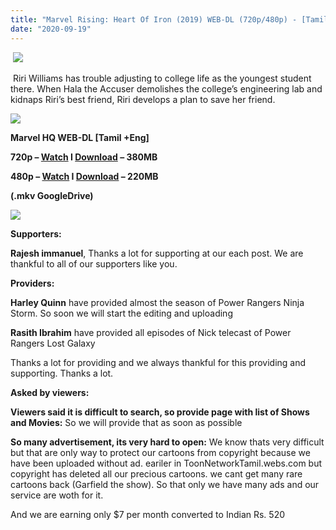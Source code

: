 ```yaml
---
title: "Marvel Rising: Heart Of Iron (2019) WEB-DL (720p/480p) - [Tamil + Eng] - x264 - (380MB/220MB)"
date: "2020-09-19"
---
```


 [![](https://1.bp.blogspot.com/-EUnYQxT28mc/X2WVjBNUiFI/AAAAAAAABJA/9iluDLS4q784cO7vse2teNXgANAkcEPfQCLcBGAsYHQ/s16000/scale.jpg)](https://1.bp.blogspot.com/-EUnYQxT28mc/X2WVjBNUiFI/AAAAAAAABJA/9iluDLS4q784cO7vse2teNXgANAkcEPfQCLcBGAsYHQ/s1200/scale.jpg)

 Riri Williams has trouble adjusting to college life as the youngest student there. When Hala the Accuser demolishes the college’s engineering lab and kidnaps Riri’s best friend, Riri develops a plan to save her friend.

[![](https://1.bp.blogspot.com/-fai1ZuUwnbA/XIjy2aT4irI/AAAAAAAAANw/WFW0YRK47_8GLAt3pPBSzBk0GJA6Mk5fgCPcBGAYYCw/s1600/torrborder.gif)](https://1.bp.blogspot.com/-fai1ZuUwnbA/XIjy2aT4irI/AAAAAAAAANw/WFW0YRK47_8GLAt3pPBSzBk0GJA6Mk5fgCPcBGAYYCw/s1600/torrborder.gif)

**Marvel HQ WEB-DL \[Tamil +Eng\]**

**720p – [Watch](https://drive.google.com/file/d/1oM_8ICixB2Ua9GYhUjXgifyh1W8qPbq0/view?usp=sharing) I [Download](https://drive.google.com/uc?id=1oM_8ICixB2Ua9GYhUjXgifyh1W8qPbq0&export=download) – 380MB**

**480p – [Watch](https://drive.google.com/file/d/1jK8q1n5TBFfEr38HV-dhibTCSmmxQ-kn/view?usp=sharing) I [Download](https://drive.google.com/u/0/uc?id=1jK8q1n5TBFfEr38HV-dhibTCSmmxQ-kn&export=download) – 220MB**

**(.mkv GoogleDrive)**

[![](https://1.bp.blogspot.com/-fai1ZuUwnbA/XIjy2aT4irI/AAAAAAAAANw/WFW0YRK47_8GLAt3pPBSzBk0GJA6Mk5fgCPcBGAYYCw/s1600/torrborder.gif)](https://1.bp.blogspot.com/-fai1ZuUwnbA/XIjy2aT4irI/AAAAAAAAANw/WFW0YRK47_8GLAt3pPBSzBk0GJA6Mk5fgCPcBGAYYCw/s1600/torrborder.gif)

**Supporters:**

**Rajesh immanuel**, Thanks a lot for supporting at our each post. We are thankful to all of our supporters like you.

**Providers:** 

**Harley Quinn** have provided almost the season of Power Rangers Ninja Storm. So soon we will start the editing and uploading

**Rasith Ibrahim** have provided all episodes of Nick telecast of Power Rangers Lost Galaxy

Thanks a lot for providing and we always thankful for this providing and supporting. Thanks a lot.    

**Asked by viewers:**

**Viewers said it is difficult to search, so provide page with list of Shows and Movies:** So we will provide that as soon as possible

**So many advertisement, its very hard to open:** We know thats very difficult but that are only way to protect our cartoons from copyright because we have been uploaded without ad. eariler in ToonNetworkTamil.webs.com but copyright has deleted all our precious cartoons. we cant get many rare cartoons back (Garfield the show). So that only we have many ads and our service are woth for it. 

And we are earning only $7 per month converted to Indian Rs. 520
